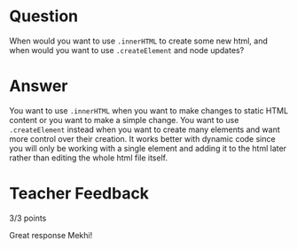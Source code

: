 # Question

When would you want to use `.innerHTML` to create some new html, and when would you want to use `.createElement` and node updates?

# Answer

You want to use `.innerHTML` when you want to make changes to static HTML content or you want to make a simple change. You want to use `.createElement` instead when you want to create many elements and want more control over their creation. It works better with dynamic code since you will only be working with a single element and adding it to the html later rather than editing the whole html file itself.

# Teacher Feedback

3/3 points

Great response Mekhi!
